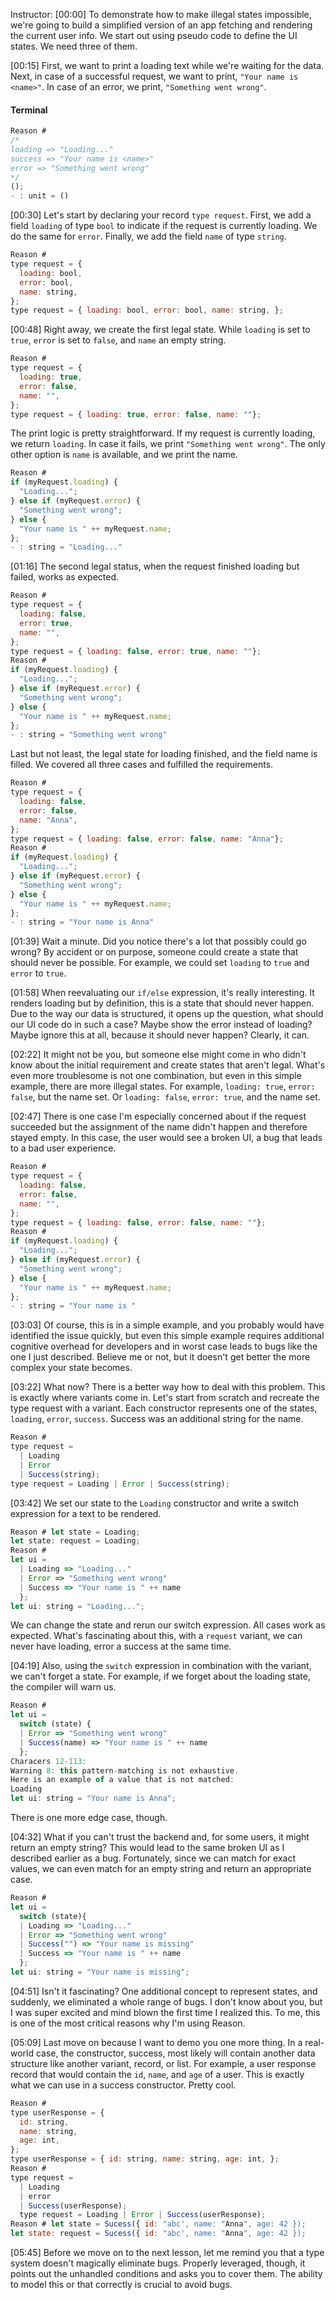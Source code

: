 Instructor: [00:00] To demonstrate how to make illegal states impossible, we're going to build a simplified version of an app fetching and rendering the current user info. We start out using pseudo code to define the UI states. We need three of them. 

[00:15] First, we want to print a loading text while we're waiting for the data. Next, in case of a successful request, we want to print, `"Your name is <name>"`. In case of an error, we print, `"Something went wrong"`.

#### Terminal
```javascript
Reason # 
/*
loading => "Loading..."
success => "Your name is <name>"
error => "Something went wrong"
*/
();
- : unit = ()
``` 

[00:30] Let's start by declaring your record `type request`. First, we add a field `loading` of type `bool` to indicate if the request is currently loading. We do the same for `error`. Finally, we add the field `name` of type `string`. 

```javascript
Reason #
type request = {
  loading: bool,
  error: bool,
  name: string,
};
type request = { loading: bool, error: bool, name: string, };
```

[00:48] Right away, we create the first legal state. While `loading` is set to `true`, `error` is set to `false`, and `name` an empty string. 

```javascript
Reason #
type request = {
  loading: true,
  error: false,
  name: "",
};
type request = { loading: true, error: false, name: ""};
```

The print logic is pretty straightforward. If my request is currently loading, we return `loading`. In case it fails, we print `"Something went wrong"`. The only other option is `name` is available, and we print the name. 

```javascript
Reason #
if (myRequest.loading) {
  "Loading...";
} else if (myRequest.error) {
  "Something went wrong";
} else {
  "Your name is " ++ myRequest.name;
};
- : string = "Loading..."
```

[01:16] The second legal status, when the request finished loading but failed, works as expected. 

```javascript
Reason #
type request = {
  loading: false,
  error: true,
  name: "",
};
type request = { loading: false, error: true, name: ""};
Reason #
if (myRequest.loading) {
  "Loading...";
} else if (myRequest.error) {
  "Something went wrong";
} else {
  "Your name is " ++ myRequest.name;
};
- : string = "Something went wrong"
```

Last but not least, the legal state for loading finished, and the field name is filled. We covered all three cases and fulfilled the requirements. 

```javascript
Reason #
type request = {
  loading: false,
  error: false,
  name: "Anna",
};
type request = { loading: false, error: false, name: "Anna"};
Reason #
if (myRequest.loading) {
  "Loading...";
} else if (myRequest.error) {
  "Something went wrong";
} else {
  "Your name is " ++ myRequest.name;
};
- : string = "Your name is Anna"
```

[01:39] Wait a minute. Did you notice there's a lot that possibly could go wrong? By accident or on purpose, someone could create a state that should never be possible. For example, we could set `loading` to `true` and `error` to `true`. 

[01:58] When reevaluating our `if/else` expression, it's really interesting. It renders loading but by definition, this is a state that should never happen. Due to the way our data is structured, it opens up the question, what should our UI code do in such a case? Maybe show the error instead of loading? Maybe ignore this at all, because it should never happen? Clearly, it can. 

[02:22] It might not be you, but someone else might come in who didn't know about the initial requirement and create states that aren't legal. What's even more troublesome is not one combination, but even in this simple example, there are more illegal states. For example, `loading: true`, `error: false`, but the name set. Or `loading: false`, `error: true`, and the name set. 

[02:47] There is one case I'm especially concerned about if the request succeeded but the assignment of the name didn't happen and therefore stayed empty. In this case, the user would see a broken UI, a bug that leads to a bad user experience. 

```javascript
Reason #
type request = {
  loading: false,
  error: false,
  name: "",
};
type request = { loading: false, error: false, name: ""};
Reason #
if (myRequest.loading) {
  "Loading...";
} else if (myRequest.error) {
  "Something went wrong";
} else {
  "Your name is " ++ myRequest.name;
};
- : string = "Your name is "
```

[03:03] Of course, this is in a simple example, and you probably would have identified the issue quickly, but even this simple example requires additional cognitive overhead for developers and in worst case leads to bugs like the one I just described. Believe me or not, but it doesn't get better the more complex your state becomes. 

[03:22] What now? There is a better way how to deal with this problem. This is exactly where variants come in. Let's start from scratch and recreate the type request with a variant. Each constructor represents one of the states, `loading`, `error`, `success`. Success was an additional string for the name. 

```javascript
Reason # 
type request = 
  | Loading
  | Error
  | Success(string);
type request = Loading | Error | Success(string);
```

[03:42] We set our state to the `Loading` constructor and write a switch expression for a text to be rendered. 

```javascript
Reason # let state = Loading;
let state: request = Loading;
Reason # 
let ui =
  | Loading => "Loading..."
  | Error => "Something went wrong"
  | Success => "Your name is " ++ name
  };
let ui: string = "Loading...";
```

We can change the state and rerun our switch expression. All cases work as expected. What's fascinating about this, with a `request` variant, we can never have loading, error a success at the same time. 

[04:19] Also, using the `switch` expression in combination with the variant, we can't forget a state. For example, if we forget about the loading state, the compiler will warn us. 

```javascript
Reason # 
let ui = 
  switch (state) {
  | Error => "Something went wrong"
  | Success(name) => "Your name is " ++ name
  };
Characers 12-113:
Warning 8: this pattern-matching is not exhaustive.
Here is an example of a value that is not matched:
Loading
let ui: string = "Your name is Anna";
```

There is one more edge case, though. 

[04:32] What if you can't trust the backend and, for some users, it might return an empty string? This would lead to the same broken UI as I described earlier as a bug. Fortunately, since we can match for exact values, we can even match for an empty string and return an appropriate case. 

```javascript
Reason # 
let ui =
  switch (state){
  | Loading => "Loading..."
  | Error => "Something went wrong"
  | Success("") => "Your name is missing"
  | Success => "Your name is " ++ name
  };
let ui: string = "Your name is missing";
```

[04:51] Isn't it fascinating? One additional concept to represent states, and suddenly, we eliminated a whole range of bugs. I don't know about you, but I was super excited and mind blown the first time I realized this. To me, this is one of the most critical reasons why I'm using Reason. 

[05:09] Last move on because I want to demo you one more thing. In a real-world case, the constructor, success, most likely will contain another data structure like another variant, record, or list. For example, a user response record that would contain the `id`, `name`, and `age` of a user. This is exactly what we can use in a success constructor. Pretty cool. 

```javascript
Reason # 
type userResponse = {
  id: string,
  name: string,
  age: int,
};
type userResponse = { id: string, name: string, age: int, };
Reason #
type request = 
  | Loading
  | error
  | Success(userResponse);
  type request = Loading | Error | Success(userResponse);
Reason # let state = Sucess({ id: "abc', name: "Anna", age: 42 });
let state: request = Sucess({ id: "abc', name: "Anna", age: 42 });
```

[05:45] Before we move on to the next lesson, let me remind you that a type system doesn't magically eliminate bugs. Properly leveraged, though, it points out the unhandled conditions and asks you to cover them. The ability to model this or that correctly is crucial to avoid bugs.